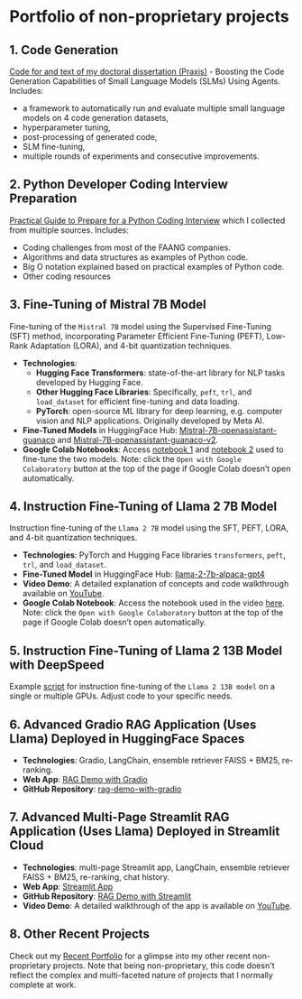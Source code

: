 # Portfolio of non-proprietary projects

## 1. Code Generation
[Code for and text of my doctoral dissertation (Praxis)](https://github.com/agnedil/code-generation) - Boosting the Code Generation Capabilities of Small Language Models (SLMs) Using Agents. Includes:
* a framework to automatically run and evaluate multiple small language models on 4 code generation datasets,
* hyperparameter tuning,
* post-processing of generated code,
* SLM fine-tuning,
* multiple rounds of experiments and consecutive improvements.

## 2. Python Developer Coding Interview Preparation
[Practical Guide to Prepare for a Python Coding Interview](https://github.com/agnedil/Interview-Prep-Python-Developer) which I collected from multiple sources. Includes:
* Coding challenges from most of the FAANG companies.
* Algorithms and data structures as examples of Python code.
* Big O notation explained based on practical examples of Python code.
* Other coding resources

## 3. Fine-Tuning of Mistral 7B Model
Fine-tuning of the `Mistral 7B` model using the Supervised Fine-Tuning (SFT) method, incorporating Parameter Efficient Fine-Tuning (PEFT), Low-Rank Adaptation (LORA), and 4-bit quantization techniques.
- **Technologies**:
	- **Hugging Face Transformers**: state-of-the-art library for NLP tasks developed by Hugging Face.
	- **Other Hugging Face Libraries**: Specifically, `peft`, `trl`, and `load_dataset` for efficient fine-tuning and data loading.
	- **PyTorch**: open-source ML library for deep learning, e.g. computer vision and NLP applications. Originally developed by Meta AI.
- **Fine-Tuned Models** in HuggingFace Hub: [Mistral-7B-openassistant-guanaco](https://huggingface.co/agnedil/Mistral-7B-openassistant-guanaco) and [Mistral-7B-openassistant-guanaco-v2](https://huggingface.co/agnedil/Mistral-7B-openassistant-guanaco-v2).
- **Google Colab Notebooks**: Access [notebook 1](https://colab.research.google.com/drive/1q7GpzXDlRrvmpCIFWcZg-WLtKcrzFdGn?usp=sharing) and [notebook 2](https://colab.research.google.com/drive/19lYWzMvZAc2cWPojRiPnYIR5Ok62CgFQ?usp=sharing) used to fine-tune the two models. Note: click the `Open with Google Colaboratory` button at the top of the page if Google Colab doesn’t open automatically.


## 4. Instruction Fine-Tuning of Llama 2 7B Model
Instruction fine-tuning of the `Llama 2 7B` model using the SFT, PEFT, LORA, and 4-bit quantization techniques.
- **Technologies**: PyTorch and Hugging Face libraries `transformers`, `peft`, `trl`, and `load_dataset`.
- **Fine-Tuned Model** in HuggingFace Hub: [llama-2-7b-alpaca-gpt4](https://huggingface.co/agnedil/llama-2-7b-alpaca-gpt4)
- **Video Demo**: A detailed explanation of concepts and code walkthrough available on [YouTube](https://youtu.be/i9Xtmsbc-74).
- **Google Colab Notebook**: Access the notebook used in the video [here](https://drive.google.com/file/d/1xhO3vxluFqUe5RPPvZhbxVfC1cTVPYgb/view?usp=sharing). Note: click the `Open with Google Colaboratory` button at the top of the page if Google Colab doesn’t open automatically.


## 5. Instruction Fine-Tuning of Llama 2 13B Model with DeepSpeed
Example [script](https://github.com/agnedil/fine-tune-with-deepspeed) for instruction fine-tuning of the `Llama 2 13B model` on a single or multiple GPUs. Adjust code to your specific needs.


## 6. Advanced Gradio RAG Application (Uses Llama) Deployed in HuggingFace Spaces
- **Technologies**: Gradio, LangChain, ensemble retriever FAISS + BM25, re-ranking.
- **Web App**: [RAG Demo with Gradio](https://huggingface.co/spaces/agnedil/rag-demo-with-gradio)
- **GitHub Repository**: [rag-demo-with-gradio](https://github.com/agnedil/rag-demo-with-gradio)


## 7. Advanced Multi-Page Streamlit RAG Application (Uses Llama) Deployed in Streamlit Cloud
- **Technologies**: multi-page Streamlit app, LangChain, ensemble retriever FAISS + BM25, re-ranking, chat history.
- **Web App**: [Streamlit App](https://llm-rag.streamlit.app/)
- **GitHub Repository**: [RAG Demo with Streamlit](https://github.com/agnedil/rag-demo-with-streamlit)
- **Video Demo**: A detailed walkthrough of the app is available on [YouTube](https://youtu.be/CHJo--kQERQ?si=yWyq_0Vr8Igep7mX).


## 8. Other Recent Projects
Check out my [Recent Portfolio](https://github.com/agnedil/Portfolio-Recent) for a glimpse into my other recent non-proprietary projects. Note that being non-proprietary, this code doesn't reflect the complex and multi-faceted nature of projects that I normally complete at work.
